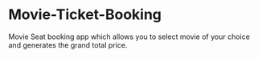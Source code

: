 # Movie-Ticket-Booking
Movie Seat booking app which allows you to select movie of your choice and generates the grand total price.
